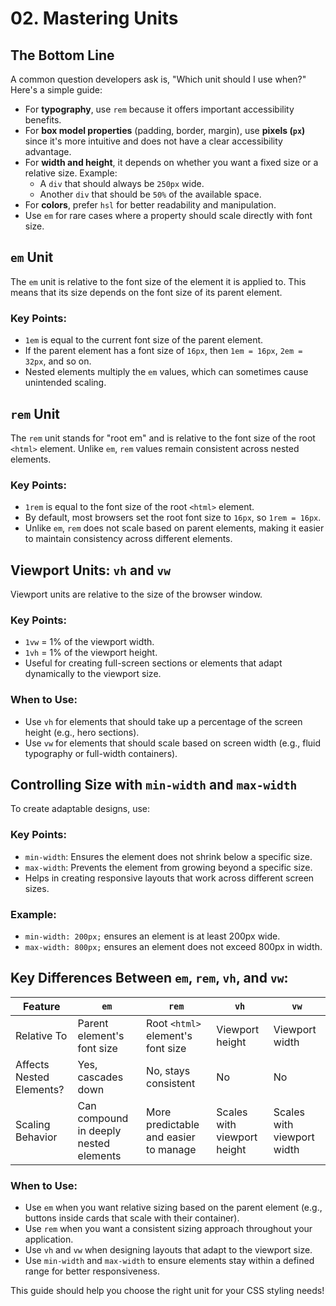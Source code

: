 # 02. Mastering Units
## The Bottom Line
A common question developers ask is, "Which unit should I use when?" Here's a simple guide:

- For **typography**, use `rem` because it offers important accessibility benefits.
- For **box model properties** (padding, border, margin), use **pixels (`px`)** since it's more intuitive and does not have a clear accessibility advantage.
- For **width and height**, it depends on whether you want a fixed size or a relative size. Example:
  - A `div` that should always be `250px` wide.
  - Another `div` that should be `50%` of the available space.
- For **colors**, prefer `hsl` for better readability and manipulation.
- Use `em` for rare cases where a property should scale directly with font size.

## `em` Unit
The `em` unit is relative to the font size of the element it is applied to. This means that its size depends on the font size of its parent element.

### Key Points:
- `1em` is equal to the current font size of the parent element.
- If the parent element has a font size of `16px`, then `1em = 16px`, `2em = 32px`, and so on.
- Nested elements multiply the `em` values, which can sometimes cause unintended scaling.

## `rem` Unit
The `rem` unit stands for "root em" and is relative to the font size of the root `<html>` element. Unlike `em`, `rem` values remain consistent across nested elements.

### Key Points:
- `1rem` is equal to the font size of the root `<html>` element.
- By default, most browsers set the root font size to `16px`, so `1rem = 16px`.
- Unlike `em`, `rem` does not scale based on parent elements, making it easier to maintain consistency across different elements.

## Viewport Units: `vh` and `vw`
Viewport units are relative to the size of the browser window.

### Key Points:
- `1vw` = 1% of the viewport width.
- `1vh` = 1% of the viewport height.
- Useful for creating full-screen sections or elements that adapt dynamically to the viewport size.

### When to Use:
- Use `vh` for elements that should take up a percentage of the screen height (e.g., hero sections).
- Use `vw` for elements that should scale based on screen width (e.g., fluid typography or full-width containers).

## Controlling Size with `min-width` and `max-width`
To create adaptable designs, use:

### Key Points:
- `min-width`: Ensures the element does not shrink below a specific size.
- `max-width`: Prevents the element from growing beyond a specific size.
- Helps in creating responsive layouts that work across different screen sizes.

### Example:
- `min-width: 200px;` ensures an element is at least 200px wide.
- `max-width: 800px;` ensures an element does not exceed 800px in width.

## Key Differences Between `em`, `rem`, `vh`, and `vw`:
| Feature | `em` | `rem` | `vh` | `vw` |
|---------|------|------|------|------|
| Relative To | Parent element's font size | Root `<html>` element's font size | Viewport height | Viewport width |
| Affects Nested Elements? | Yes, cascades down | No, stays consistent | No | No |
| Scaling Behavior | Can compound in deeply nested elements | More predictable and easier to manage | Scales with viewport height | Scales with viewport width |

### When to Use:
- Use `em` when you want relative sizing based on the parent element (e.g., buttons inside cards that scale with their container).
- Use `rem` when you want a consistent sizing approach throughout your application.
- Use `vh` and `vw` when designing layouts that adapt to the viewport size.
- Use `min-width` and `max-width` to ensure elements stay within a defined range for better responsiveness.

This guide should help you choose the right unit for your CSS styling needs!


